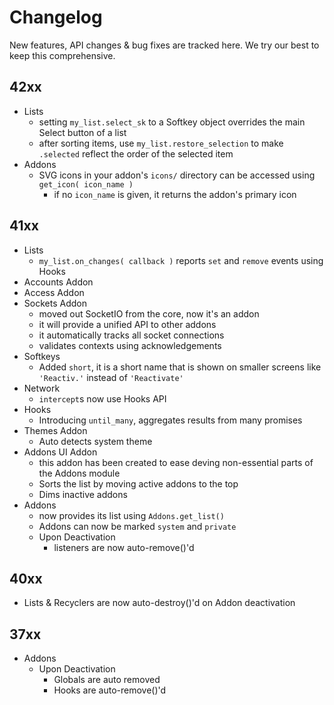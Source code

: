 # Changelog

New features, API changes & bug fixes are tracked here. We try our best to keep this comprehensive.

## 42xx

* Lists
	* setting `my_list.select_sk` to a Softkey object overrides the main Select button of a list
	* after sorting items, use `my_list.restore_selection`  to make `.selected`  reflect the order of the selected item
* Addons
	* SVG icons in your addon's `icons/` directory can be accessed using `get_icon( icon_name )`
		* if no `icon_name` is given, it returns the addon's primary icon

## 41xx
* Lists
	* `my_list.on_changes( callback )` reports `set` and `remove` events using Hooks
* Accounts Addon
* Access Addon
* Sockets Addon
	* moved out SocketIO from the core, now it's an addon
	* it will provide a unified API to other addons
	* it automatically tracks all socket connections
	* validates contexts using acknowledgements
* Softkeys
	* Added `short`, it is a short name that is shown on smaller screens like `'Reactiv.'` instead of `'Reactivate'`
* Network
	* `intercept`s now use Hooks API
* Hooks
	* Introducing `until_many`, aggregates results from many promises
* Themes Addon
	* Auto detects system theme
* Addons UI Addon
	* this addon has been created to ease deving non-essential parts of the Addons module
	* Sorts the list by moving active addons to the top
	* Dims inactive addons
* Addons
	* now provides its list using `Addons.get_list()`
	* Addons can now be marked `system` and `private`
	* Upon Deactivation
		* listeners are now auto-remove()'d

## 40xx
* Lists & Recyclers are now auto-destroy()'d on Addon deactivation

## 37xx
* Addons
	* Upon Deactivation
		* Globals are auto removed 
		* Hooks are auto-remove()'d
